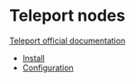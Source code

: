 # Teleport nodes

[Teleport official documentation](https://goteleport.com/docs/)

- [Install](./docs/install.md)
- [Configuration](./docs/configuration.md)

